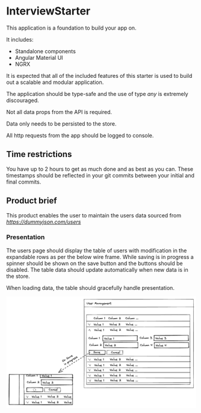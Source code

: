 # InterviewStarter

This application is a foundation to build your app on.

It includes:
- Standalone components
- Angular Material UI
- NGRX

It is expected that all of the included features of this starter is used to build out a scalable and modular application.

The application should be type-safe and the use of type *any* is extremely discouraged.

Not all data props from the API is required.

Data only needs to be persisted to the store.

All http requests from the app should be logged to console.

## Time restrictions

You have up to 2 hours to get as much done and as best as you can. These timestamps should be reflected in your git commits between your initial and final commits.

## Product brief

This product enables the user to maintain the users data sourced from *https://dummyjson.com/users*

### Presentation
The users page should display the table of users with modification in the expandable rows as per the below wire frame. 
While saving is in progress a spinner should be shown on the save button and the buttons should be
disabled.
The table data should update automatically when new data is in the store.

When loading data, the table should gracefully handle presentation.

![wire frame presentation](./docs/readme/presentation.png)